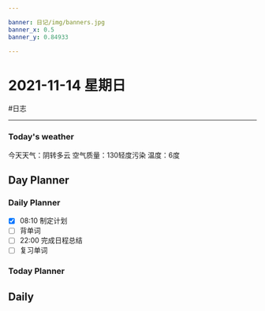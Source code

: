 ```yaml
---

banner: 日记/img/banners.jpg
banner_x: 0.5
banner_y: 0.84933

---
```

# 2021-11-14 星期日
#日志 

---

### Today's weather
今天天气：阴转多云
空气质量：130轻度污染
温度：6度
## Day Planner

### Daily Planner
- [x] 08:10 制定计划
- [ ] 背单词
- [ ] 22:00 完成日程总结
- [ ] 复习单词

### Today Planner

## Daily

